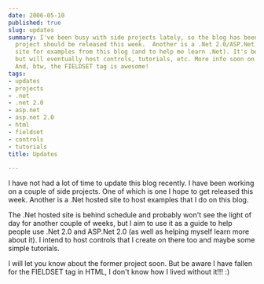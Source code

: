 ```yaml
---
date: 2006-05-10
published: true
slug: updates
summary: I've been busy with side projects lately, so the blog has been quiet. One
  project should be released this week.  Another is a .Net 2.0/ASP.Net 2.0 hosted
  site for examples from this blog (and to help me learn .Net). It's behind schedule,
  but will eventually host controls, tutorials, etc. More info soon on the first project.
  And, btw, the FIELDSET tag is awesome!
tags:
- updates
- projects
- .net
- .net 2.0
- asp.net
- asp.net 2.0
- html
- fieldset
- controls
- tutorials
title: Updates

---
```

I have not had a lot of time to update this blog recently.  I have been working on a couple of side projects.  One of which is one I hope to get released this week.  Another is a .Net hosted site to host examples that I do on this blog.<p />The .Net hosted site is behind schedule and probably won't see the light of day for another couple of weeks, but I aim to use it as a guide to help people use .Net 2.0 and ASP.Net 2.0 (as well as helping myself learn more about it).  I intend to host controls that I create on there too and maybe some simple tutorials.<p />I will let you know about the former project soon.  But be aware I have fallen for the FIELDSET tag in HTML, I don't know how I lived without it!!! :)<p />

